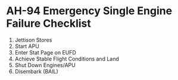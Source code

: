 # AH-94 Emergency Single Engine Failure Checklist

1. Jettison Stores
2. Start APU
3. Enter Stat Page on EUFD
4. Achieve Stable Flight Conditions and Land
5. Shut Down Engines/APU
6. Disembark (BAIL)

<br>
